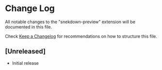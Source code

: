 # Change Log

All notable changes to the "snekdown-preview" extension will be documented in this file.

Check [Keep a Changelog](http://keepachangelog.com/) for recommendations on how to structure this file.

## [Unreleased]

- Initial release